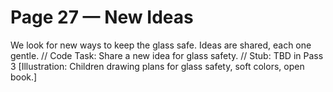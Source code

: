 # Page 27 — New Ideas
We look for new ways to keep the glass safe.
Ideas are shared, each one gentle.
// Code Task: Share a new idea for glass safety.
// Stub: TBD in Pass 3
[Illustration: Children drawing plans for glass safety, soft colors, open book.]
